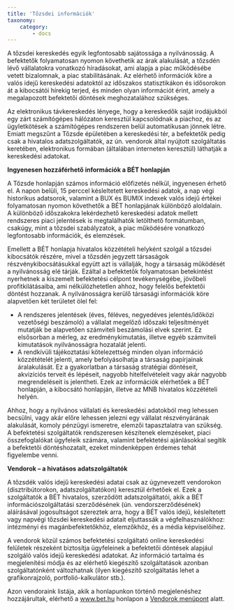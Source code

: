 ```yaml
---
title: 'Tőzsdei információk'
taxonomy:
    category:
        - docs
---
```


A tőzsdei kereskedés egyik legfontosabb sajátossága a nyilvánosság. A befektetők folyamatosan nyomon követhetik az árak alakulását, a tőzsdén lévő vállalatokra vonatkozó híradásokat, ami alapja a piac működésébe vetett bizalomnak, a piac stabilitásának. Az elérhető információk köre a valós idejű kereskedési adatoktól az időszakos statisztikákon és idősorokon át a kibocsátói hírekig terjed, és minden olyan információt érint, amely a megalapozott befektetői döntések meghozatalához szükséges.

Az elektronikus távkereskedés lényege, hogy a kereskedők saját irodájukból egy zárt számítógépes hálózaton keresztül kapcsolódnak a piachoz, és az ügyletkötések a számítógépes rendszeren belül automatikusan jönnek létre. Emiatt megszűnt a Tőzsde épületében a kereskedési tér, a befektetők pedig csak a hivatalos adatszolgáltatók, az ún. vendorok által nyújtott szolgáltatás keretében, elektronikus formában (általában interneten keresztül) láthatják a kereskedési adatokat.

**Ingyenesen hozzáférhető információk a BÉT honlapján**

A Tőzsde honlapján számos információ előfizetés nélkül, ingyenesen érhető el. A napon belüli, 15 perccel késleltetett kereskedési adatok, a nap végi historikus adatsorok, valamint a BUX és BUMIX indexek valós idejű értékei folyamatosan nyomon követhetők a BÉT honlapjának különböző aloldalain. A különböző időszakokra lekérdezhető kereskedési adatok mellett rendszeres piaci jelentések is megtalálhatók letölthető formátumban, csakúgy, mint a tőzsdei szabályzatok, a piac működésére vonatkozó legfontosabb információk, és elemzések.

Emellett a BÉT honlapja hivatalos közzétételi helyként szolgál a tőzsdei kibocsátók részére, mivel a tőzsdén jegyzett társaságok részvénykibocsátásukkal együtt azt is vállalják, hogy a társaság működését a nyilvánosság elé tárják. Ezáltal a befektetők folyamatosan betekintést nyerhetnek a kiszemelt befektetési célpont tevékenységébe, jövőbeli profitkilátásaiba, ami nélkülözhetetlen ahhoz, hogy felelős befektetői döntést hozzanak. A nyilvánosságra kerülő társasági információk köre alapvetően két területet ölel fel:

- A rendszeres jelentések (éves, féléves, negyedéves jelentés/időközi vezetőségi beszámoló) a vállalat megelőző időszaki teljesítményét mutatják be alapvetően számviteli beszámolási elvek szerint. Ez elsősorban a mérleg, az eredménykimutatás, illetve egyéb számviteli kimutatások nyilvánosságra hozatalát jelenti.
- A rendkívüli tájékoztatási kötelezettség minden olyan információ közzétételét jelenti, amely befolyásolhatja a társaság papírjainak áralakulását. Ez a gyakorlatban a társaság stratégiai döntéseit, akvizíciós terveit és lépéseit, nagyobb hitelfelvételeit vagy akár nagyobb megrendeléseit is jelentheti. Ezek az információk elérhetőek a BÉT honlapján, a kibocsátó honlapján, illetve az MNB hivatalos közzétételi helyén.

Ahhoz, hogy a nyilvános vállalati és kereskedési adatokból meg lehessen becsülni, vagy akár előre lehessen jelezni egy vállalat részvényárának alakulását, komoly pénzügyi ismeretre, elemzői tapasztalatra van szükség. A befektetési szolgáltatók rendszeresen készítenek elemzéseket, piaci összefoglalókat ügyfeleik számára, valamint befektetési ajánlásokkal segítik a befektetői döntéshozatalt, ezeket mindenképpen érdemes tehát figyelembe venni.

**Vendorok – a hivatásos adatszolgáltatók**

A tőzsdék valós idejű kereskedési adatai csak az úgynevezett vendorokon (disztribútorokon, adatszolgáltatókon) keresztül érhetőek el. Ezek a szolgáltatók a BÉT hivatalos, szerződött adatszolgáltatói, akik a BÉT információszolgáltatási szerződésének (ún. vendorszerződésének) aláírásával jogosultságot szereztek arra, hogy a BÉT valós idejű, késleltetett vagy napvégi tőzsdei kereskedési adatait eljuttassák a végfelhasználókhoz: intézményi és magánbefektetőkhöz, elemzőkhöz, és a média képviselőihez.

A vendorok közül számos befektetési szolgáltató online kereskedési felületek részeként biztosítja ügyfeleinek a befektetői döntések alapjául szolgáló valós idejű kereskedési adatokat. Az információ tartalma és megjelenítési módja és az elérhető kiegészítő szolgáltatások azonban szolgáltatónként változhatnak (ilyen kiegészítő szolgáltatás lehet a grafikonrajzoló, portfolió-kalkulátor stb.).

Azon vendoraink listája, akik a honlapunkon történő megjelenéshez hozzájárultak, elérhető a www.bet.hu honlapon a [Vendorok menüpont](https://bet.hu/oldalak/vendorok) alatt.